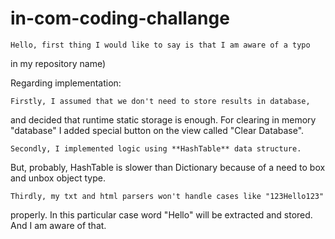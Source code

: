 # in-com-coding-challange

	Hello, first thing I would like to say is that I am aware of a typo
in my repository name)
	
Regarding implementation:

	Firstly, I assumed that we don't need to store results in database, 
and decided that runtime static storage is enough. For clearing in memory 
"database" I added special button on the view called "Clear Database".

	Secondly, I implemented logic using **HashTable** data structure. 
But, probably, HashTable is slower than Dictionary because of a need to 
box and unbox object type.
	
	Thirdly, my txt and html parsers won't handle cases like "123Hello123" 
properly. In this particular case word "Hello" will be extracted and stored. 
And I am aware of that.